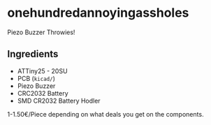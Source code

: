 # onehundredannoyingassholes 

Piezo Buzzer Throwies!

## Ingredients

 - ATTiny25 - 20SU
 - PCB (`kicad/`)
 - Piezo Buzzer
 - CRC2032 Battery
 - SMD CR2032 Battery Hodler

1-1.50€/Piece
depending on what deals you get on the components.